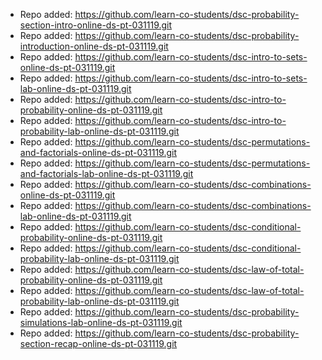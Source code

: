 
- Repo added: https://github.com/learn-co-students/dsc-probability-section-intro-online-ds-pt-031119.git
- Repo added: https://github.com/learn-co-students/dsc-probability-introduction-online-ds-pt-031119.git
- Repo added: https://github.com/learn-co-students/dsc-intro-to-sets-online-ds-pt-031119.git
- Repo added: https://github.com/learn-co-students/dsc-intro-to-sets-lab-online-ds-pt-031119.git
- Repo added: https://github.com/learn-co-students/dsc-intro-to-probability-online-ds-pt-031119.git
- Repo added: https://github.com/learn-co-students/dsc-intro-to-probability-lab-online-ds-pt-031119.git
- Repo added: https://github.com/learn-co-students/dsc-permutations-and-factorials-online-ds-pt-031119.git
- Repo added: https://github.com/learn-co-students/dsc-permutations-and-factorials-lab-online-ds-pt-031119.git
- Repo added: https://github.com/learn-co-students/dsc-combinations-online-ds-pt-031119.git
- Repo added: https://github.com/learn-co-students/dsc-combinations-lab-online-ds-pt-031119.git
- Repo added: https://github.com/learn-co-students/dsc-conditional-probability-online-ds-pt-031119.git
- Repo added: https://github.com/learn-co-students/dsc-conditional-probability-lab-online-ds-pt-031119.git
- Repo added: https://github.com/learn-co-students/dsc-law-of-total-probability-online-ds-pt-031119.git
- Repo added: https://github.com/learn-co-students/dsc-law-of-total-probability-lab-online-ds-pt-031119.git
- Repo added: https://github.com/learn-co-students/dsc-probability-simulations-lab-online-ds-pt-031119.git
- Repo added: https://github.com/learn-co-students/dsc-probability-section-recap-online-ds-pt-031119.git